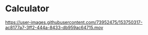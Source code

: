# Calculator

https://user-images.githubusercontent.com/73952475/153750317-ac8177a7-3ff2-444a-8433-db959ac64715.mov
